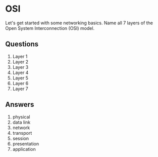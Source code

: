 # OSI
Let's get started with some networking basics. Name all 7 layers of the Open System Interconnection (OSI) model.

## Questions
1. Layer 1
2. Layer 2
3. Layer 3
4. Layer 4
5. Layer 5
6. Layer 6
7. Layer 7

## Answers
1. physical
2. data link
3. network
4. transport
5. session
6. presentation
7. application
